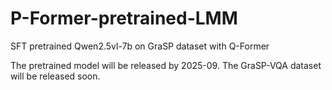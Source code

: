 # P-Former-pretrained-LMM
SFT pretrained Qwen2.5vl-7b on GraSP dataset with Q-Former

The pretrained model will be released by 2025-09. 
The GraSP-VQA dataset will be released soon.

